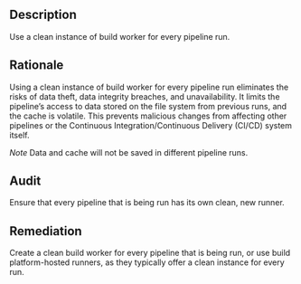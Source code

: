 ## Description

Use a clean instance of build worker for every pipeline run.

## Rationale

Using a clean instance of build worker for every pipeline run eliminates the risks of data theft, data integrity breaches, and unavailability. It limits the pipeline’s access to data stored on the file system from previous runs, and the cache is volatile. This prevents malicious changes from affecting other pipelines or the Continuous Integration/Continuous Delivery (CI/CD) system itself.

*Note* Data and cache will not be saved in different pipeline runs.

## Audit

Ensure that every pipeline that is being run has its own clean, new runner.

## Remediation

Create a clean build worker for every pipeline that is being run, or use build platform-hosted runners, as they typically offer a clean instance for every run.
